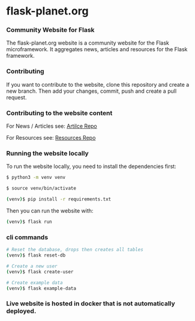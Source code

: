 # flask-planet.org

### Community Website for Flask

The flask-planet.org website is a community website for the Flask microframework. It aggregates news, articles and
resources for the Flask framework.

### Contributing

If you want to contribute to the website, clone this repository and create a new branch. Then add your changes, commit,
push and create a pull request.

### Contributing to the website content

For News / Articles see: [Artilce Repo](https://github.com/Flask-Planet/flask-planet.org-submitted-articles)

For Resources see: [Resources Repo](https://github.com/Flask-Planet/flask-planet.org-submitted-resources)

### Running the website locally

To run the website locally, you need to install the dependencies first:

```bash
$ python3 -m venv venv
```

```bash
$ source venv/bin/activate
```

```bash
(venv)$ pip install -r requirements.txt
```

Then you can run the website with:

```bash
(venv)$ flask run
```

### cli commands
```bash
# Reset the database, drops then creates all tables
(venv)$ flask reset-db
```

```bash
# Create a new user
(venv)$ flask create-user
```

```bash
# Create example data
(venv)$ flask example-data
```

### Live website is hosted in docker that is not automatically deployed.